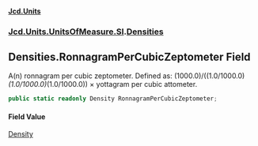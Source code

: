 #### [Jcd.Units](index.md 'index')
### [Jcd.Units.UnitsOfMeasure.SI](Jcd.Units.UnitsOfMeasure.SI.md 'Jcd.Units.UnitsOfMeasure.SI').[Densities](Densities.md 'Jcd.Units.UnitsOfMeasure.SI.Densities')

## Densities.RonnagramPerCubicZeptometer Field

A(n) ronnagram per cubic zeptometer. Defined as: (1000.0)/((1.0/1000.0)*(1.0/1000.0)*(1.0/1000.0)) × yottagram per cubic attometer.

```csharp
public static readonly Density RonnagramPerCubicZeptometer;
```

#### Field Value
[Density](Density.md 'Jcd.Units.UnitTypes.Density')